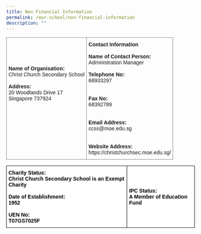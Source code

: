 ```yaml
---
title: Non Financial Information
permalink: /our-school/non-financial-information
description: ""
---
```

<style type="text/css">
.tg  {border-collapse:collapse;border-spacing:0;}
.tg td{border-color:black;border-style:solid;border-width:1px;font-family:Arial, sans-serif;font-size:14px;
  overflow:hidden;padding:10px 5px;word-break:normal;}
.tg th{border-color:black;border-style:solid;border-width:1px;font-family:Arial, sans-serif;font-size:14px;
  font-weight:normal;overflow:hidden;padding:10px 5px;word-break:normal;}
.tg .tg-j5n6{border-color:inherit;font-family:Arial, Helvetica, sans-serif !important;text-align:left;vertical-align:top}
.tg .tg-0pky{border-color:inherit;text-align:left;vertical-align:top}
</style>
<table class="tg">
<thead>
  <tr>
    <td class="tg-j5n6"><span style="font-weight:bold"><br><br><br><br>Name of Organisation:</span><br><span style="font-weight:400;font-style:normal">Christ Church Secondary School</span><br><br><span style="font-weight:bold">Address:</span><br><span style="font-weight:400;font-style:normal">20 Woodlands Drive 17</span><br><span style="font-weight:400;font-style:normal">Singapore 737924</span></td>
    <td class="tg-0pky"><span style="font-weight:bold;font-style:normal">Contact Information</span><br><br><span style="font-weight:bold;font-style:normal">Name of Contact Person:</span><br><span style="font-weight:400;font-style:normal">Administration Manager</span><br><br><span style="font-weight:bold;font-style:normal">Telephone No:</span><br><span style="font-weight:400;font-style:normal">68933297</span><br><br><br><span style="font-weight:bold;font-style:normal">Fax No:</span><br><span style="font-weight:400;font-style:normal">68392789</span><br><br><br><span style="font-weight:bold;font-style:normal">Email Address:</span><br><span style="font-weight:400;font-style:normal">ccss@moe.edu.sg</span><br><br><br><span style="font-weight:bold;font-style:normal">Website Address:</span><br><span style="font-weight:400;font-style:normal">https://christchurchsec.moe.edu.sg/</span></td>
  </tr>
</thead>
</table>


<style type="text/css">
.tg  {border-collapse:collapse;border-spacing:0;}
.tg td{border-color:black;border-style:solid;border-width:1px;font-family:Arial, sans-serif;font-size:14px;
  overflow:hidden;padding:10px 5px;word-break:normal;}
.tg th{border-color:black;border-style:solid;border-width:1px;font-family:Arial, sans-serif;font-size:14px;
  font-weight:normal;overflow:hidden;padding:10px 5px;word-break:normal;}
.tg .tg-ij4v{background-color:#ffffff;color:#000000;font-weight:bold;text-align:left;vertical-align:top}
.tg .tg-bx9b{background-color:#ffffff;color:#000000;font-weight:bold;text-align:left;vertical-align:middle}
</style>
<table class="tg">
<tbody>
  <tr>
    <td class="tg-ij4v">Charity Status:<br>Christ Church Secondary School is an Exempt Charity<br><br>Date of Establishment:<br>1952<br><br>UEN No:<br>T07GS7025F</td>
    <td class="tg-bx9b">IPC Status:<br>A Member of Education Fund</td>
  </tr>
</tbody>
</table>